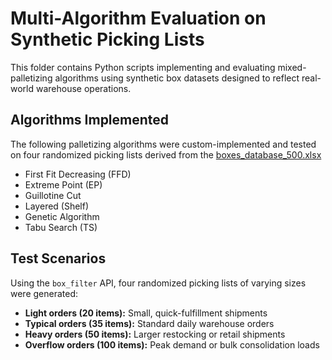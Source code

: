 # Multi-Algorithm Evaluation on Synthetic Picking Lists

This folder contains Python scripts implementing and evaluating mixed-palletizing algorithms using synthetic box datasets designed to reflect real-world warehouse operations.

## Algorithms Implemented

The following palletizing algorithms were custom-implemented and tested on four randomized picking lists derived from the [boxes_database_500.xlsx](https://github.com/Adamos-Daios/package-db-distributions/blob/main/boxes_database/boxes_database_500.xlsx)

- First Fit Decreasing (FFD)
- Extreme Point (EP)
- Guillotine Cut
- Layered (Shelf)
- Genetic Algorithm
- Tabu Search (TS)

## Test Scenarios

Using the `box_filter` API, four randomized picking lists of varying sizes were generated:

- **Light orders (20 items):** Small, quick-fulfillment shipments  
- **Typical orders (35 items):** Standard daily warehouse orders  
- **Heavy orders (50 items):** Larger restocking or retail shipments  
- **Overflow orders (100 items):** Peak demand or bulk consolidation loads  


